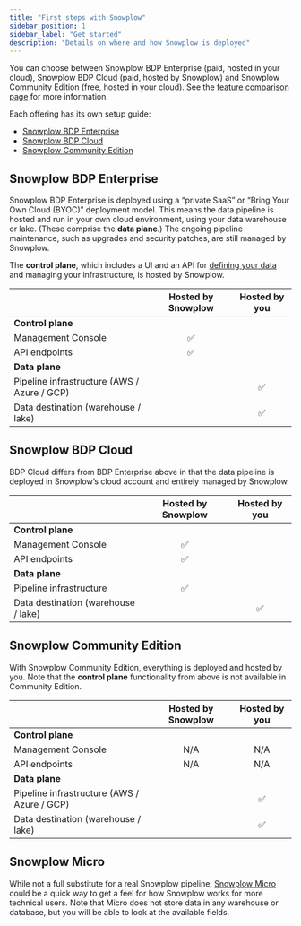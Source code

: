 ```yaml
---
title: "First steps with Snowplow"
sidebar_position: 1
sidebar_label: "Get started"
description: "Details on where and how Snowplow is deployed"
---
```


You can choose between Snowplow BDP Enterprise (paid, hosted in your cloud), Snowplow BDP Cloud (paid, hosted by Snowplow) and Snowplow Community Edition (free, hosted in your cloud). See the [feature comparison page](/docs/get-started/feature-comparison/index.md) for more information.

Each offering has its own setup guide:
* [Snowplow BDP Enterprise](/docs/get-started/snowplow-bdp/private-managed-cloud/index.md)
* [Snowplow BDP Cloud](/docs/get-started/snowplow-bdp/cloud/index.md)
* [Snowplow Community Edition](/docs/get-started/snowplow-community-edition/index.md)

## Snowplow BDP Enterprise

Snowplow BDP Enterprise is deployed using a “private SaaS” or “Bring Your Own Cloud (BYOC)” deployment model. This means the data pipeline is hosted and run in your own cloud environment, using your data warehouse or lake. (These comprise the **data plane**.) The ongoing pipeline maintenance, such as upgrades and security patches, are still managed by Snowplow.

The **control plane**, which includes a UI and an API for [defining your data](/docs/data-product-studio/data-products/index.md) and managing your infrastructure, is hosted by Snowplow.

|                                             | Hosted by Snowplow | Hosted by you |
| :------------------------------------------ | :----------------: | :-----------: |
| **Control plane**                           |                    |               |
| Management Console                          |         ✅          |               |
| API endpoints                               |         ✅          |               |
| **Data plane**                              |                    |               |
| Pipeline infrastructure (AWS / Azure / GCP) |                    |       ✅       |
| Data destination (warehouse / lake)         |                    |       ✅       |

## Snowplow BDP Cloud

BDP Cloud differs from BDP Enterprise above in that the data pipeline is deployed in Snowplow’s cloud account and entirely managed by Snowplow.

|                                     | Hosted by Snowplow | Hosted by you |
| :---------------------------------- | :----------------: | :-----------: |
| **Control plane**                   |                    |               |
| Management Console                  |         ✅          |               |
| API endpoints                       |         ✅          |               |
| **Data plane**                      |                    |               |
| Pipeline infrastructure             |         ✅          |               |
| Data destination (warehouse / lake) |                    |       ✅       |

## Snowplow Community Edition

With Snowplow Community Edition, everything is deployed and hosted by you. Note that the **control plane** functionality from above is not available in Community Edition.

|                                             | Hosted by Snowplow | Hosted by you |
| :------------------------------------------ | :----------------: | :-----------: |
| **Control plane**                           |                    |               |
| Management Console                          |        N/A         |      N/A      |
| API endpoints                               |        N/A         |      N/A      |
| **Data plane**                              |                    |               |
| Pipeline infrastructure (AWS / Azure / GCP) |                    |       ✅       |
| Data destination (warehouse / lake)         |                    |       ✅       |

## Snowplow Micro

While not a full substitute for a real Snowplow pipeline, [Snowplow Micro](/docs/data-product-studio/data-quality/snowplow-micro/index.md) could be a quick way to get a feel for how Snowplow works for more technical users. Note that Micro does not store data in any warehouse or database, but you will be able to look at the available fields.
